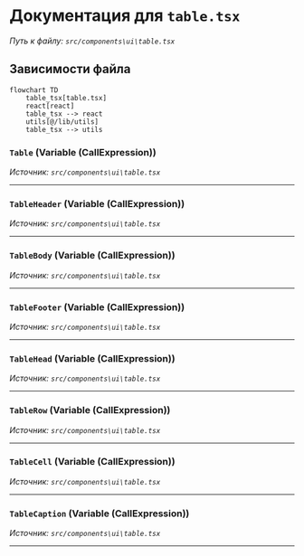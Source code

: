 # Документация для `table.tsx`

*Путь к файлу: `src/components\ui\table.tsx`*

## Зависимости файла

```mermaid
flowchart TD
    table_tsx[table.tsx]
    react[react]
    table_tsx --> react
    utils[@/lib/utils]
    table_tsx --> utils
```

### `Table` (Variable (CallExpression))

*Источник: `src/components\ui\table.tsx`*

---
### `TableHeader` (Variable (CallExpression))

*Источник: `src/components\ui\table.tsx`*

---
### `TableBody` (Variable (CallExpression))

*Источник: `src/components\ui\table.tsx`*

---
### `TableFooter` (Variable (CallExpression))

*Источник: `src/components\ui\table.tsx`*

---
### `TableHead` (Variable (CallExpression))

*Источник: `src/components\ui\table.tsx`*

---
### `TableRow` (Variable (CallExpression))

*Источник: `src/components\ui\table.tsx`*

---
### `TableCell` (Variable (CallExpression))

*Источник: `src/components\ui\table.tsx`*

---
### `TableCaption` (Variable (CallExpression))

*Источник: `src/components\ui\table.tsx`*

---
